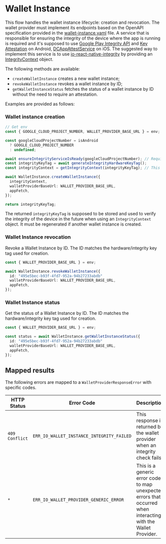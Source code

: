 # Wallet Instance

This flow handles the wallet instance lifecycle: creation and revocation. The wallet provider must implement its endpoints based on the OpenAPI specification provided in the [wallet-instance.yaml](../../openapi/wallet-provider.yaml) file.
A service that is responsible for ensuring the integrity of the device where the app is running is required and it's supposed to use [Google Play Integrity API](https://developer.android.com/google/play/integrity/overview) and [Key Attestation](https://developer.android.com/privacy-and-security/security-key-attestation) on Android, [DCAppAttestService](https://developer.apple.com/documentation/devicecheck/establishing-your-app-s-integrity) on iOS.
The suggested way to implement this service is to use [io-react-native-integrity](https://github.com/pagopa/io-react-native-integrity) by providing an [IntegrityContext](../utils/integrity.ts) object.

The following methods are available:
- `createWalletInstance` creates a new wallet instance;
- `revokeWalletInstance` revokes a wallet instance by ID;
- `getWalletInstanceStatus` fetches the status of a wallet instance by ID without the need to require an attestation.

Examples are provided as follows:

### Wallet instance creation

```ts
// Get env
const { GOOGLE_CLOUD_PROJECT_NUMBER, WALLET_PROVIDER_BASE_URL } = env; // Let's assume env is an object containing the environment variables

const googleCloudProjectNumber = isAndroid
  ? GOOGLE_CLOUD_PROJECT_NUMBER
  : undefined;

await ensureIntegrityServiceIsReady(googleCloudProjectNumber); // Required by io-react-native-integrity to ensure the service is ready
const integrityKeyTag = await generateIntegrityHardwareKeyTag();
const integrityContext = getIntegrityContext(integrityKeyTag); // This function is supposed to return an object as required by IntegrityContext.

await WalletInstance.createWalletInstance({
  integrityContext,
  walletProviderBaseUrl: WALLET_PROVIDER_BASE_URL,
  appFetch,
});

return integrityKeyTag;
```

The returned `integrityKeyTag` is supposed to be stored and used to verify the integrity of the device in the future when using an `IntegrityContext` object. It must be regenerated if another wallet instance is created.

### Wallet Instance revocation

Revoke a Wallet Instance by ID. The ID matches the hardware/integrity key tag used for creation.

```ts
const { WALLET_PROVIDER_BASE_URL } = env;

await WalletInstance.revokeWalletInstance({
  id: "495e5bec-b93f-4fd7-952a-94b27233abdb"
  walletProviderBaseUrl: WALLET_PROVIDER_BASE_URL,
  appFetch,
});

```
### Wallet Instance status

Get the status of a Wallet Instance by ID. The ID matches the hardware/integrity key tag used for creation.

```ts
const { WALLET_PROVIDER_BASE_URL } = env;

const status = await WalletInstance.getWalletInstanceStatus({
  id: "495e5bec-b93f-4fd7-952a-94b27233abdb"
  walletProviderBaseUrl: WALLET_PROVIDER_BASE_URL,
  appFetch,
});
```

## Mapped results

The following errors are mapped to a `WalletProviderResponseError` with specific codes.

|HTTP Status|Error Code|Description|
|-----------|----------|-----------|
|`409 Conflict`|`ERR_IO_WALLET_INSTANCE_INTEGRITY_FAILED`|This response is returned by the wallet provider when an integrity check fails.|
|`*`|`ERR_IO_WALLET_PROVIDER_GENERIC_ERROR`|This is a generic error code to map unexpected errors that occurred when interacting with the Wallet Provider.|
